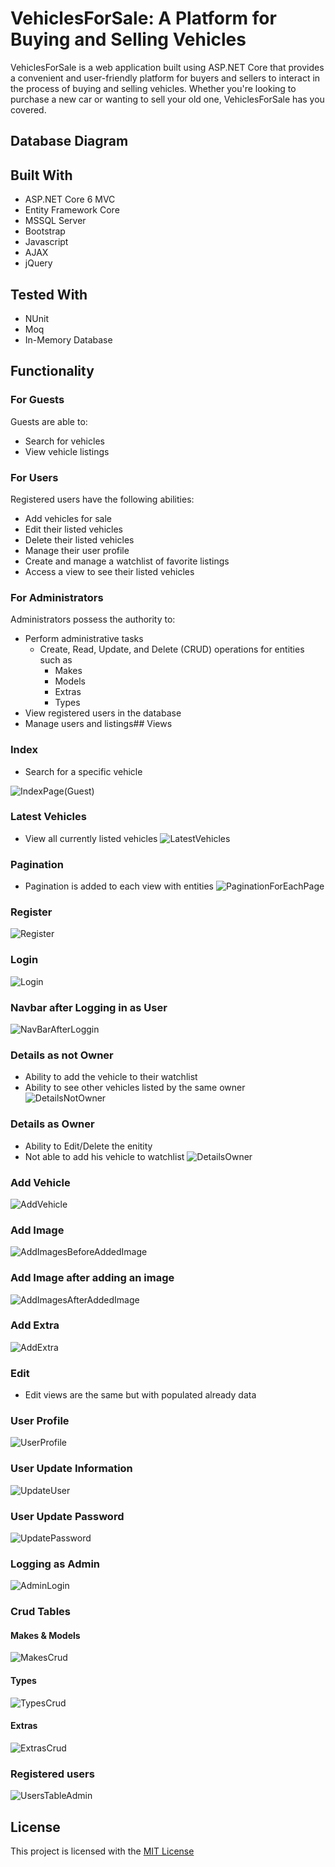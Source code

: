
# VehiclesForSale: A Platform for Buying and Selling Vehicles
VehiclesForSale is a web application built using ASP.NET Core that provides a convenient and user-friendly platform for buyers and sellers to interact in the process of buying and selling vehicles. Whether you're looking to purchase a new car or wanting to sell your old one, VehiclesForSale has you covered.


## Database Diagram
## Built With
* ASP.NET Core 6 MVC
* Entity Framework Core
* MSSQL Server
* Bootstrap
* Javascript
* AJAX
* jQuery



## Tested With
* NUnit
* Moq
* In-Memory Database
## Functionality
### For Guests

Guests are able to:
- Search for vehicles
- View vehicle listings

### For Users

Registered users have the following abilities:
- Add vehicles for sale
- Edit their listed vehicles
- Delete their listed vehicles
- Manage their user profile
- Create and manage a watchlist of favorite listings
- Access a view to see their listed vehicles

### For Administrators

Administrators possess the authority to:
- Perform administrative tasks
  - Create, Read, Update, and Delete (CRUD) operations for entities such as 
    - Makes 
    - Models
    - Extras
    - Types
- View registered users in the database
- Manage users and listings## Views
### Index
* Search for a specific vehicle

![IndexPage(Guest)](https://github.com/BagriyanBorisov/VehiclesForSale-MVC/assets/108102199/59d235e4-7734-436a-a1a6-4611e23081cf)

### Latest Vehicles
* View all currently listed vehicles
![LatestVehicles](https://github.com/BagriyanBorisov/VehiclesForSale-MVC/assets/108102199/644ad270-70b8-4b6d-830a-d249fb86663e)



### Pagination
* Pagination is added to each view with entities
![PaginationForEachPage](https://github.com/BagriyanBorisov/VehiclesForSale-MVC/assets/108102199/d59807b6-f06d-4ac7-8f76-698318aa1086)

### Register
![Register](https://github.com/BagriyanBorisov/VehiclesForSale-MVC/assets/108102199/3b5fbdba-8128-4bd4-957f-b719a2503d93)


### Login
![Login](https://github.com/BagriyanBorisov/VehiclesForSale-MVC/assets/108102199/ece7c0ab-0478-4077-8590-9ff271aa909f)

### Navbar after Logging in as User
![NavBarAfterLoggin](https://github.com/BagriyanBorisov/VehiclesForSale-MVC/assets/108102199/b7d9931b-fead-4041-86a1-dd2f02d0eda0)


### Details as not Owner
  - Ability to add the vehicle to their watchlist
  - Ability to see other vehicles listed by the same owner
![DetailsNotOwner](https://github.com/BagriyanBorisov/VehiclesForSale-MVC/assets/108102199/c43819dd-3679-4d18-860d-4389cb2b46c0)


### Details as Owner
  - Ability to Edit/Delete the enitity
  - Not able to add his vehicle to watchlist
![DetailsOwner](https://github.com/BagriyanBorisov/VehiclesForSale-MVC/assets/108102199/32421521-395e-46d3-abbc-a46fede1e8f8)


### Add Vehicle 
![AddVehicle](https://github.com/BagriyanBorisov/VehiclesForSale-MVC/assets/108102199/fd77d0e5-1b25-4983-bef8-4063a09eed15)

### Add Image
![AddImagesBeforeAddedImage](https://github.com/BagriyanBorisov/VehiclesForSale-MVC/assets/108102199/6c439180-52f7-431e-86ef-40baebb1b30c)

### Add Image after adding an image
![AddImagesAfterAddedImage](https://github.com/BagriyanBorisov/VehiclesForSale-MVC/assets/108102199/22ae33c6-e277-4e86-9dfa-eeaeb26d698b)

### Add Extra
![AddExtra](https://github.com/BagriyanBorisov/VehiclesForSale-MVC/assets/108102199/97e05d64-c547-4553-b5cf-28793aaeb542)

### Edit
 - Edit views are the same but with populated already data

### User Profile
![UserProfile](https://github.com/BagriyanBorisov/VehiclesForSale-MVC/assets/108102199/9db82571-fd2b-4299-9012-d71f27f16f2a)

### User Update Information
![UpdateUser](https://github.com/BagriyanBorisov/VehiclesForSale-MVC/assets/108102199/5a923d63-75d6-40cd-9852-9dfe1a26cbd4)

### User Update Password
![UpdatePassword](https://github.com/BagriyanBorisov/VehiclesForSale-MVC/assets/108102199/98b721aa-aec5-4852-80f6-f07ea1c62271)

### Logging as Admin
![AdminLogin](https://github.com/BagriyanBorisov/VehiclesForSale-MVC/assets/108102199/4310fed7-3ffb-440d-b512-fb95264036d3)

### Crud Tables
 #### Makes & Models
![MakesCrud](https://github.com/BagriyanBorisov/VehiclesForSale-MVC/assets/108102199/e5a4b4c6-f27b-4a0a-b6b8-9baf08e6a71d)

 #### Types 
![TypesCrud](https://github.com/BagriyanBorisov/VehiclesForSale-MVC/assets/108102199/dad6a496-ca38-4d1b-94d1-190ff20a6a18)

 #### Extras
![ExtrasCrud](https://github.com/BagriyanBorisov/VehiclesForSale-MVC/assets/108102199/5ab67751-f9d2-4836-9c5e-6eecd5d253de)

### Registered users
![UsersTableAdmin](https://github.com/BagriyanBorisov/VehiclesForSale-MVC/assets/108102199/29e4a708-2d36-479b-8b56-99ab084f136a)



## License

This project is licensed with the [MIT License](https://choosealicense.com/licenses/mit/)
